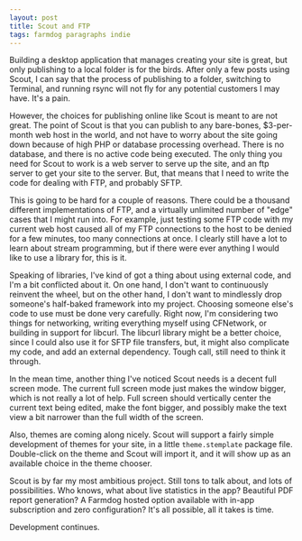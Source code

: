 ```yaml
---
layout: post
title: Scout and FTP
tags: farmdog paragraphs indie
---
```


Building a desktop application that manages creating your site is great, but only publishing to a local folder is for the birds. After only a few posts using Scout, I can say that the process of publishing to a folder, switching to Terminal, and running rsync will not fly for any potential customers I may have. It's a pain. 

However, the choices for publishing online like Scout is meant to are not great. The point of Scout is that you can publish to any bare-bones, $3-per-month web host in the world, and not have to worry about the site going down because of high PHP or database processing overhead. There is no database, and there is no active code being executed. The only thing you need for Scout to work is a web server to serve up the site, and an ftp server to get your site to the server. But, that means that I need to write the code for dealing with FTP, and probably SFTP. 

This is going to be hard for a couple of reasons. There could be a thousand different implementations of FTP, and a virtually unlimited number of "edge" cases that I might run into. For example, just testing some FTP code with my current web host caused all of my FTP connections to the host to be denied for a few minutes, too many connections at once. I clearly still have a lot to learn about stream programming, but if there were ever anything I would like to use a library for, this is it. 

Speaking of libraries, I've kind of got a thing about using external code, and I'm a bit conflicted about it. On one hand, I don't want to continuously reinvent the wheel, but on the other hand, I don't want to mindlessly drop someone's half-baked framework into my project. Choosing someone else's code to use must be done very carefully. Right now, I'm considering two things for networking, writing everything myself using CFNetwork, or building in support for libcurl. The libcurl library might be a better choice, since I could also use it for SFTP file transfers, but, it might also complicate my code, and add an external dependency. Tough call, still need to think it through. 

In the mean time, another thing I've noticed Scout needs is a decent full screen mode. The current full screen mode just makes the window bigger, which is not really a lot of help. Full screen should vertically center the current text being edited, make the font bigger, and possibly make the text view a bit narrower than the full width of the screen. 

Also, themes are coming along nicely. Scout will support a fairly simple development of themes for your site, in a little `theme.stemplate` package file. Double-click on the theme and Scout will import it, and it will show up as an available choice in the theme chooser. 

Scout is by far my most ambitious project. Still tons to talk about, and lots of possibilities. Who knows, what about live statistics in the app? Beautiful PDF report generation? A Farmdog hosted option available with in-app subscription and zero configuration? It's all possible, all it takes is time. 

Development continues.

